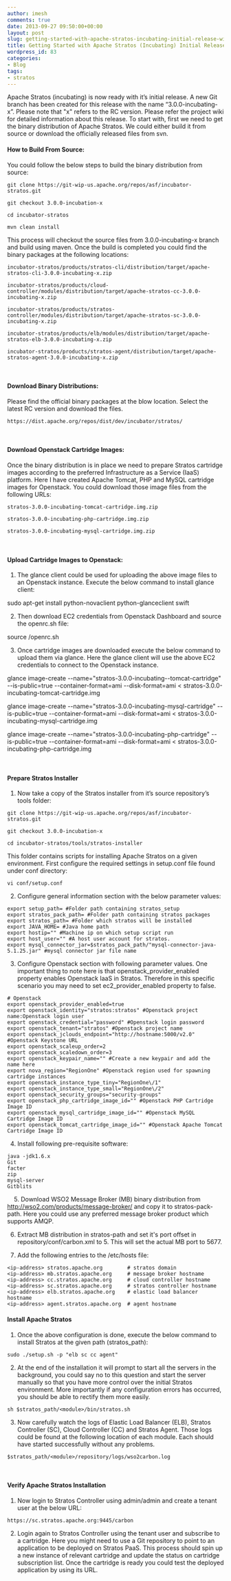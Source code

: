 ```yaml
---
author: imesh
comments: true
date: 2013-09-27 09:50:00+00:00
layout: post
slug: getting-started-with-apache-stratos-incubating-initial-release-with-openstack
title: Getting Started with Apache Stratos (Incubating) Initial Release with Openstack
wordpress_id: 83
categories:
- Blog
tags:
- stratos
---
```


Apache Stratos (incubating) is now ready with it’s initial release. A new Git branch has been created for this release with the name “3.0.0-incubating-x”. Please note that "x" refers to the RC version. Please refer the project wiki for detailed information about this release. To start with, first we need to get the binary distribution of Apache Stratos. We could either build it from source or download the officially released files from svn.



#### How to Build From Source:



You could follow the below steps to build the binary distribution from source:
````
git clone https://git-wip-us.apache.org/repos/asf/incubator-stratos.git

git checkout 3.0.0-incubation-x

cd incubator-stratos

mvn clean install
````

This process will checkout the source files from 3.0.0-incubating-x branch and build using maven. Once the build is completed you could find the binary packages at the following locations:

````
incubator-stratos/products/stratos-cli/distribution/target/apache-stratos-cli-3.0.0-incubating-x.zip

incubator-stratos/products/cloud-controller/modules/distribution/target/apache-stratos-cc-3.0.0-incubating-x.zip

incubator-stratos/products/stratos-controller/modules/distribution/target/apache-stratos-sc-3.0.0-incubating-x.zip

incubator-stratos/products/elb/modules/distribution/target/apache-stratos-elb-3.0.0-incubating-x.zip

incubator-stratos/products/stratos-agent/distribution/target/apache-stratos-agent-3.0.0-incubating-x.zip
````
 


#### Download Binary Distributions:



Please find the official binary packages at the blow location. Select the latest RC version and download the files.

````
https://dist.apache.org/repos/dist/dev/incubator/stratos/
````
 



#### Download Openstack Cartridge Images:



Once the binary distribution is in place we need to prepare Stratos cartridge images according to the preferred Infrastructure as a Service (IaaS) platform. Here I have created Apache Tomcat, PHP and MySQL cartridge images for Openstack. You could download those image files from the following URLs:

````
stratos-3.0.0-incubating-tomcat-cartridge.img.zip

stratos-3.0.0-incubating-php-cartridge.img.zip

stratos-3.0.0-incubating-mysql-cartridge.img.zip
````
 


#### Upload Cartridge Images to Openstack:



1. The glance client could be used for uploading the above image files to an Openstack instance. Execute the below command to install glance client:

sudo apt-get install python-novaclient python-glanceclient swift

2. Then download EC2 credentials from Openstack Dashboard and source the openrc.sh file:

source /openrc.sh

3. Once cartridge images are downloaded execute the below command to upload them via glance. Here the glance client will use the above EC2 credentials to connect to the Openstack instance.

glance image-create --name="stratos-3.0.0-incubating--tomcat-cartridge" --is-public=true --container-format=ami --disk-format=ami < stratos-3.0.0-incubating-tomcat-cartridge.img

glance image-create --name="stratos-3.0.0-incubating-mysql-cartridge" --is-public=true --container-format=ami --disk-format=ami < stratos-3.0.0-incubating-mysql-cartridge.img

glance image-create --name="stratos-3.0.0-incubating-php-cartridge" --is-public=true --container-format=ami --disk-format=ami < stratos-3.0.0-incubating-php-cartridge.img

 


#### Prepare Stratos Installer



1. Now take a copy of the Stratos installer from it’s source repository’s tools folder:
````
git clone https://git-wip-us.apache.org/repos/asf/incubator-stratos.git

git checkout 3.0.0-incubation-x

cd incubator-stratos/tools/stratos-installer
````

This folder contains scripts for installing Apache Stratos on a given environment. First configure the required settings in setup.conf file found under conf directory:

````
vi conf/setup.conf
````

2. Configure general information section with the below parameter values:

````
export setup_path= #Folder path containing stratos_setup
export stratos_pack_path= #Folder path containing stratos packages 
export stratos_path= #Folder which stratos will be installed
export JAVA_HOME= #Java home path
export hostip="" #Machine ip on which setup script run
export host_user="" #A host user account for stratos.
export mysql_connector_jar=$stratos_pack_path/"mysql-connector-java-5.1.25.jar" #mysql connector jar file name
````

3. Configure Openstack section with following parameter values. One important thing to note here is that openstack_provider_enabled property enables Openstack IaaS in Stratos. Therefore in this specific scenario you may need to set ec2_provider_enabled property to false.

````
# Openstack
export openstack_provider_enabled=true
export openstack_identity="stratos:stratos" #Openstack project name:Openstack login user
export openstack_credential="password" #Openstack login password
export openstack_tenant="stratos" #Openstack project name
export openstack_jclouds_endpoint="http://hostname:5000/v2.0" #Openstack Keystone URL
export openstack_scaleup_order=2
export openstack_scaledown_order=3
export openstack_keypair_name="" #Create a new keypair and add the name here
export nova_region="RegionOne" #Openstack region used for spawning cartridge instances
export openstack_instance_type_tiny="RegionOne\/1"
export openstack_instance_type_small="RegionOne\/2"
export openstack_security_groups="security-groups"
export openstack_php_cartridge_image_id="" #Openstack PHP Cartridge Image ID
export openstack_mysql_cartridge_image_id="" #Openstack MySQL Cartridge Image ID
export openstack_tomcat_cartridge_image_id="" #Openstack Apache Tomcat Cartridge Image ID
````

4. Install following pre-requisite software:

````
java -jdk1.6.x   
Git
facter   
zip
mysql-server
Gitblits
````
    
5. Download WSO2 Message Broker (MB) binary distribution from http://wso2.com/products/message-broker/ and copy it to stratos-pack-path. Here you could use any preferred message broker product which supports AMQP.

6. Extract MB distribution in stratos-path and set it's port offset in repository/conf/carbon.xml to 5. This will set the actual MB port to 5677.

7. Add the following entries to the /etc/hosts file:

````
<ip-address> stratos.apache.org        # stratos domain
<ip-address> mb.stratos.apache.org     # message broker hostname
<ip-address> cc.stratos.apache.org     # cloud controller hostname
<ip-address> sc.stratos.apache.org     # stratos controller hostname
<ip-address> elb.stratos.apache.org    # elastic load balancer hostname
<ip-address> agent.stratos.apache.org  # agent hostname
````



#### Install Apache Stratos



1. Once the above configuration is done, execute the below command to install Stratos at the given path (stratos_path):
````
sudo ./setup.sh -p "elb sc cc agent"
````

2. At the end of the installation it will prompt to start all the servers in the background, you could say no to this question and start the server manually so that you have more control over the initial Stratos environment. More importantly if any configuration errors has occurred, you should be able to rectify them more easily.
````
sh $stratos_path/<module>/bin/stratos.sh 
````

3. Now carefully watch the logs of Elastic Load Balancer (ELB), Stratos Controller (SC), Cloud Controller (CC) and Stratos Agent. Those logs could be found at the following location of each module. Each should have started successfully without any problems.
````
$stratos_path/<module>/repository/logs/wso2carbon.log
````
 



#### Verify Apache Stratos Installation



1. Now login to Stratos Controller using admin/admin and create a tenant user at the below URL:

````https://sc.stratos.apache.org:9445/carbon````

2. Login again to Stratos Controller using the tenant user and subscribe to a cartridge. Here you might need to use a Git repository to point to an application to be deployed on Stratos PaaS. This process should spin up a new instance of relevant cartridge and update the status on cartridge subscription list. Once the cartridge is ready you could test the deployed application by using its URL.
